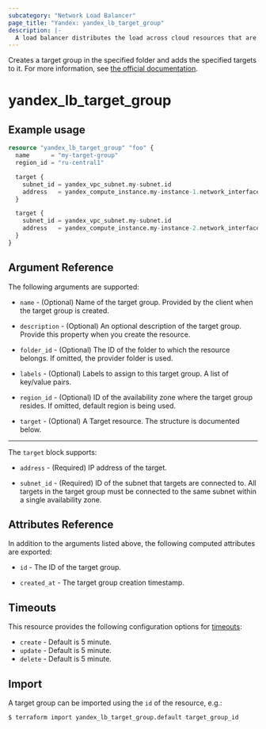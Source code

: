 ```yaml
---
subcategory: "Network Load Balancer"
page_title: "Yandex: yandex_lb_target_group"
description: |-
  A load balancer distributes the load across cloud resources that are combined into a target group.
---
```



Creates a target group in the specified folder and adds the specified targets to it. For more information, see [the official documentation](https://cloud.yandex.com/docs/load-balancer/concepts/target-resources).

# yandex_lb_target_group




## Example usage

```terraform
resource "yandex_lb_target_group" "foo" {
  name      = "my-target-group"
  region_id = "ru-central1"

  target {
    subnet_id = yandex_vpc_subnet.my-subnet.id
    address   = yandex_compute_instance.my-instance-1.network_interface.0.ip_address
  }

  target {
    subnet_id = yandex_vpc_subnet.my-subnet.id
    address   = yandex_compute_instance.my-instance-2.network_interface.0.ip_address
  }
}
```

## Argument Reference

The following arguments are supported:

* `name` - (Optional) Name of the target group. Provided by the client when the target group is created.

* `description` - (Optional) An optional description of the target group. Provide this property when you create the resource.

* `folder_id` - (Optional) The ID of the folder to which the resource belongs. If omitted, the provider folder is used.

* `labels` - (Optional) Labels to assign to this target group. A list of key/value pairs.

* `region_id` - (Optional) ID of the availability zone where the target group resides. If omitted, default region is being used.

* `target` - (Optional) A Target resource. The structure is documented below.

---

The `target` block supports:

* `address` - (Required) IP address of the target.

* `subnet_id` - (Required) ID of the subnet that targets are connected to. All targets in the target group must be connected to the same subnet within a single availability zone.

## Attributes Reference

In addition to the arguments listed above, the following computed attributes are exported:

* `id` - The ID of the target group.

* `created_at` - The target group creation timestamp.

## Timeouts

This resource provides the following configuration options for [timeouts](/docs/configuration/resources.html#timeouts):

- `create` - Default is 5 minute.
- `update` - Default is 5 minute.
- `delete` - Default is 5 minute.

## Import

A target group can be imported using the `id` of the resource, e.g.:

```
$ terraform import yandex_lb_target_group.default target_group_id
```
